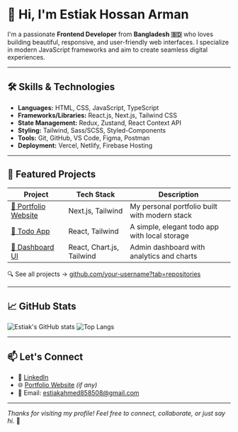 # 👋 Hi, I'm Estiak Hossan Arman

I'm a passionate **Frontend Developer** from **Bangladesh 🇧🇩** who loves building beautiful, responsive, and user-friendly web interfaces. I specialize in modern JavaScript frameworks and aim to create seamless digital experiences.

---

## 🛠️ Skills & Technologies

- **Languages:** HTML, CSS, JavaScript, TypeScript
- **Frameworks/Libraries:** React.js, Next.js, Tailwind CSS
- **State Management:** Redux, Zustand, React Context API
- **Styling:** Tailwind, Sass/SCSS, Styled-Components
- **Tools:** Git, GitHub, VS Code, Figma, Postman
- **Deployment:** Vercel, Netlify, Firebase Hosting

---

## 📂 Featured Projects

| Project | Tech Stack | Description |
|--------|------------|-------------|
| [🔗 Portfolio Website](https://github.com/EstiakHossanArman/portfolio) | Next.js, Tailwind | My personal portfolio built with modern stack |
| [🔗 Todo App](https://github.com/EstiakHossanArman/todo-app) | React, Tailwind | A simple, elegant todo app with local storage |
| [🔗 Dashboard UI](https://github.comEstiakHossanArman/dashboard-ui) | React, Chart.js, Tailwind | Admin dashboard with analytics and charts |

🔍 See all projects → [github.com/your-username?tab=repositories](https://github.com/EstiakHossanArman?tab=repositories)

---

## 📈 GitHub Stats

![Estiak's GitHub stats](https://github-readme-stats.vercel.app/api?username=EstiakHossanArman&show_icons=true&theme=radical)
![Top Langs](https://github-readme-stats.vercel.app/api/top-langs/?username=EstiakHossanArman&layout=compact&theme=radical)

---

## 📫 Let's Connect

- 💼 [LinkedIn](https://linkedin.com/in/estiak-ahmed)
- 🌐 [Portfolio Website](https://estiakhossanarman.com) *(if any)*
- 📧 Email: estiakahmed858508@gmail.com

---

_Thanks for visiting my profile! Feel free to connect, collaborate, or just say hi._ 👋
